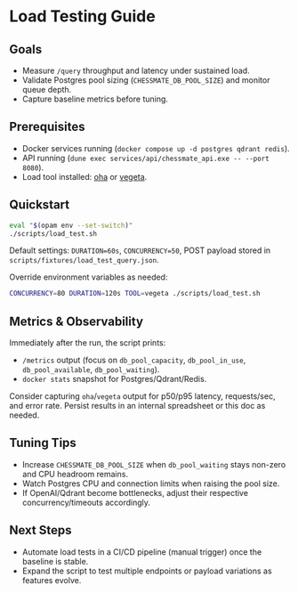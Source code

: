 # Load Testing Guide

## Goals
- Measure `/query` throughput and latency under sustained load.
- Validate Postgres pool sizing (`CHESSMATE_DB_POOL_SIZE`) and monitor queue depth.
- Capture baseline metrics before tuning.

## Prerequisites
- Docker services running (`docker compose up -d postgres qdrant redis`).
- API running (`dune exec services/api/chessmate_api.exe -- --port 8080`).
- Load tool installed: [oha](https://github.com/hatoo/oha) or [vegeta](https://github.com/tsenart/vegeta).

## Quickstart
```sh
eval "$(opam env --set-switch)"
./scripts/load_test.sh
```
Default settings: `DURATION=60s`, `CONCURRENCY=50`, POST payload stored in `scripts/fixtures/load_test_query.json`.

Override environment variables as needed:
```sh
CONCURRENCY=80 DURATION=120s TOOL=vegeta ./scripts/load_test.sh
```

## Metrics & Observability
Immediately after the run, the script prints:
- `/metrics` output (focus on `db_pool_capacity`, `db_pool_in_use`, `db_pool_available`, `db_pool_waiting`).
- `docker stats` snapshot for Postgres/Qdrant/Redis.

Consider capturing `oha`/`vegeta` output for p50/p95 latency, requests/sec, and error rate. Persist results in an internal spreadsheet or this doc as needed.

## Tuning Tips
- Increase `CHESSMATE_DB_POOL_SIZE` when `db_pool_waiting` stays non-zero and CPU headroom remains.
- Watch Postgres CPU and connection limits when raising the pool size.
- If OpenAI/Qdrant become bottlenecks, adjust their respective concurrency/timeouts accordingly.

## Next Steps
- Automate load tests in a CI/CD pipeline (manual trigger) once the baseline is stable.
- Expand the script to test multiple endpoints or payload variations as features evolve.
